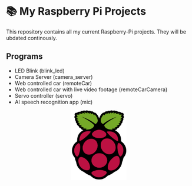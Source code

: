 # 📚 My Raspberry Pi Projects

This repository contains all my current Raspberry-Pi projects. They will be ubdated continously.



## Programs
- LED Blink (blink_led)
- Camera Server (camera_server)
- Web controlled car (remoteCar)
- Web controlled car with live video footage (remoteCarCamera)
- Servo controller (servo)
- AI speech recognition app (mic)

<p align="center">
  <img src="Raspberry_Pi_Logo.svg.png" alt="Screenshot" width="150"/>
</p>





